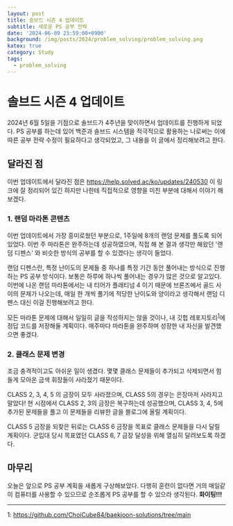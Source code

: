```yaml
---
layout: post
title: 솔브드 시즌 4 업데이트
subtitle: 새로운 PS 공부 전략
date: '2024-06-09 23:59:00+0900'
background: /img/posts/2024/problem_solving/problem_solving.png
katex: true
category: Study
tags:
  - problem_solving
---
```

# 솔브드 시즌 4 업데이트

2024년 6월 5일을 기점으로 솔브드가 4주년을 맞이하면서 업데이트를 진행하게 되었다. PS 공부를 하는데 있어 백준과 솔브드 시스템을 적극적으로 활용하는 나로써는 이에 따른 공부 전략 수정이 필요하다고 생각되었고, 그 내용을 이 글에서 정리해보려고 한다.

## 달라진 점

이번 업데이트에서 달라진 점은 <https://help.solved.ac/ko/updates/240530> 이 링크에 잘 정리되어 있긴 하지만 나한테 직접적으로 영향을 미친 부분에 대해서 이야기 해보겠다.

### 1. 랜덤 마라톤 콘텐츠

이번 업데이트에서 가장 흥미로웠던 부분으로, 1주일에 8개의 랜덤 문제를 풀도록 되어있었다. 이번 주 마라톤은 완주하는데 성공하였으며, 직접 해 본 결과 생각만 해왔던 '랜덤 디펜스' 와 비슷한 방식의 공부를 할 수 있겠다는 생각이 들었다.

랜덤 디펜스란, 특정 난이도의 문제들 중 하나를 특정 기간 동안 풀어내는 방식으로 진행하는 PS 공부 방식이다. 보통은 하루에 하나씩 풀어내는 경우가 많은 것으로 알고있다. 이번에 나온 랜덤 마라톤에서는 내 티어가 플래티넘 4 이기 때문에 브론즈에서 골드 사이의 문제가 나오는데, 매일 한 개씩 풀기에 적당한 난이도와 양이라고 생각해서 랜덤 디펜스 대신 이걸 진행해보려고 한다.

모든 마라톤 문제에 대해서 일일히 글을 작성하지는 않을 것이나, 내 깃헙 레포지토리<sup>[1](#footnote_1)</sup>에 정답 코드를 저장해둘 계획이다. 매주마다 마라톤을 완주하며 성장한 내 자신을 발견했으면 좋겠다.

### 2. 클래스 문제 변경

조금 충격적이고도 아쉬운 일이 생겼다. 몇몇 클래스 문제들이 추가되고 삭제되면서 힘들게 모아온 금색 휘장들이 사라졌기 때문이다.

CLASS 2, 3, 4, 5 의 금장이 모두 사라졌으며, CLASS 5의 경우는 은장마저 사라지고 말았다! 현 시점에서 CLASS 2, 3의 금장은 복구하는데 성공했으며, CLASS 3, 4, 5에 추가된 문제들을 풀고 이 문제들을 리뷰한 글을 블로그에 올릴 계획이다.

CLASS 5 금장을 되찾은 뒤로는 CLASS 6 금장을 목표로 클래스 문제들을 다시 달릴 계획이다. 군입대 당시 목표였던 CLASS 6, 7 금장 달성을 위해 열심히 달려보도록 하겠다.

## 마무리

오늘은 앞으로 PS 공부 계획을 새롭게 구상해보았다. 다행히 훈련이 없다면 거의 매일같이 컴퓨터를 사용할 수 있으므로 순조롭게 PS 공부를 할 수 있으라 생각된다. **화이팅!!!**

---
<a name="footnote_1">1</a>: <https://github.com/ChoiCube84/baekjoon-solutions/tree/main>

